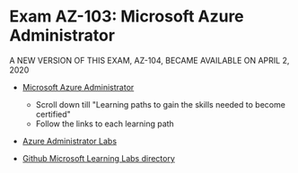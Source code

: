 # Exam AZ-103: Microsoft Azure Administrator

A NEW VERSION OF THIS EXAM, AZ-104, BECAME AVAILABLE ON APRIL 2, 2020

* [Microsoft Azure Administrator](https://docs.microsoft.com/en-us/learn/certifications/exams/az-103?wt.mc_id=learningredirect_certs-web-wwl)
    
    -   Scroll down till "Learning paths to gain the skills needed to become certified" 
    -   Follow the links to each learning path

* [Azure Administrator Labs](https://microsoftlearning.github.io/AZ-103-MicrosoftAzureAdministrator/)
* [Github Microsoft Learning Labs directory](https://github.com/MicrosoftLearning?)
